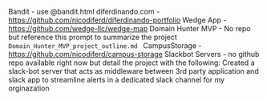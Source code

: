 Bandit - use @bandit.html
diferdinando.com - https://github.com/nicodiferd/diferdinando-portfolio
Wedge App - https://github.com/wedge-llc/wedge-map
Domain Hunter MVP -  No repo but reference this prompt to summarize the project `Domain_Hunter_MVP_project_outline.md `
CampusStorage - https://github.com/nicodiferd/campus-storage
Slackbot Servers - no github repo available right now but detail the project with the following: Created a slack-bot server that acts as middleware between 3rd party application and slack app to streamline alerts in a dedicated slack channel for my orginazation 
